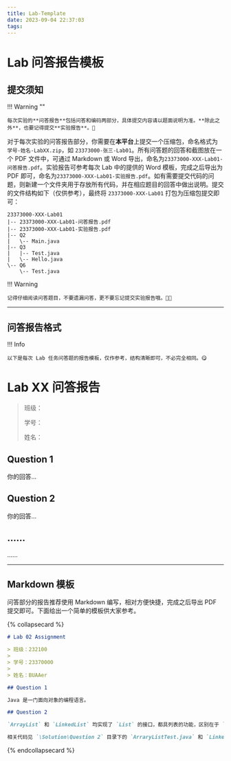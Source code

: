 ```yaml
---
title: Lab-Template
date: 2023-09-04 22:37:03
tags:
---
```


# Lab 问答报告模板

## 提交须知

!!! Warning ""

    每次实验的**问答报告**包括问答和编码两部分，具体提交内容请以题面说明为准。**除此之外**，也要记得提交**实验报告**。🫡

对于每次实验的问答报告部分，你需要在**本平台**上提交一个压缩包，命名格式为 `学号-姓名-LabXX.zip`，如 `23373000-张三-Lab01`。所有问答题的回答和截图放在一个 PDF 文件中，可通过 Markdown 或 Word 导出，命名为`23373000-XXX-Lab01-问答报告.pdf`。实验报告可参考每次 Lab 中的提供的 Word 模板，完成之后导出为 PDF 即可，命名为`23373000-XXX-Lab01-实验报告.pdf`。如有需要提交代码的问题，则新建一个文件夹用于存放所有代码，并在相应题目的回答中做出说明。提交的文件结构如下（仅供参考），最终将 `23373000-XXX-Lab01` 打包为压缩包提交即可：

```
23373000-XXX-Lab01
|-- 23373000-XXX-Lab01-问答报告.pdf
|-- 23373000-XXX-Lab01-实验报告.pdf
|-- Q2
|   \-- Main.java
|-- Q3
|   |-- Test.java
|   \-- Hello.java
\-- Q6
    \-- Test.java
```

!!! Warning

    记得仔细阅读问答题目，不要遗漏问答，更不要忘记提交实验报告哦。😵‍💫

---

## 问答报告格式

!!! Info

    以下是每次 Lab 任务问答题的报告模板，仅作参考，结构清晰即可，不必完全相同。😋

# Lab XX 问答报告

> 班级：
>
> 学号：
>
> 姓名：

## Question 1

你的回答...

## Question 2

你的回答...

## ......

......

---

## Markdown 模板

问答部分的报告推荐使用 Markdown 编写，相对方便快捷，完成之后导出 PDF 提交即可。下面给出一个简单的模板供大家参考。

{% collapsecard %}

```markdown
# Lab 02 Assignment

> 班级：232100
>
> 学号：23370000
>
> 姓名：BUAAer

## Question 1

Java 是一门面向对象的编程语言。

## Question 2

`ArrayList` 和 `LinkedList` 均实现了 `List` 的接口，都具列表的功能，区别在于 `ArrayList` 使用动态数组作为储存容器，而 `LinkedList` 采用双向链表作为储存容器。

相关代码见 `\Solution\Question 2` 目录下的 `ArraryListTest.java` 和 `LinkedListTest.java`。
```

{% endcollapsecard %}
